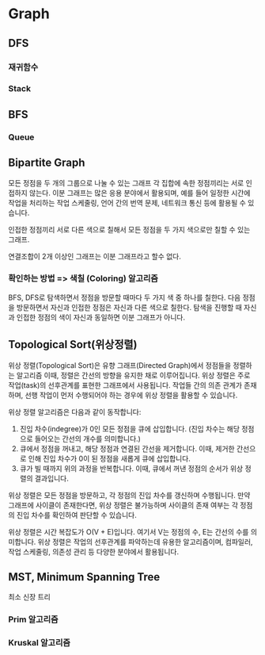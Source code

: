 # Graph

## DFS

### 재귀함수

### Stack

## BFS

### Queue

## Bipartite Graph
모든 정점을 두 개의 그룹으로 나눌 수 있는 그래프
각 집합에 속한 정점끼리는 서로 인접하지 않는다.
이분 그래프는 많은 응용 분야에서 활용되며, 
예를 들어 일정한 시간에 작업을 처리하는 작업 스케줄링, 언어 간의 번역 문제, 네트워크 통신 등에 활용될 수 있습니다.

인접한 정점끼리 서로 다른 색으로 칠해서 모든 정점을 두 가지 색으로만 칠할 수 있는 그래프.

연결조합이 2개 이상인 그래프는 이분 그래프라고 할수 없다.

### 확인하는 방법 => 색칠 (Coloring) 알고리즘
BFS, DFS로 탐색하면서 정점을 방문할 때마다 두 가지 색 중 하나를 칠한다.
다음 정점을 방문하면서 자신과 인접한 정점은 자신과 다른 색으로 칠한다.
탐색을 진행할 때 자신과 인접한 정점의 색이 자신과 동일하면 이분 그래프가 아니다.

## Topological Sort(위상정렬)
위상 정렬(Topological Sort)은 유향 그래프(Directed Graph)에서 정점들을 정렬하는 알고리즘
이때, 정렬은 간선의 방향을 유지한 채로 이루어집니다.
위상 정렬은 주로 작업(task)의 선후관계를 표현한 그래프에서 사용됩니다. 
작업들 간의 의존 관계가 존재하며, 선행 작업이 먼저 수행되어야 하는 경우에 위상 정렬을 활용할 수 있습니다.

위상 정렬 알고리즘은 다음과 같이 동작합니다:
1. 진입 차수(indegree)가 0인 모든 정점을 큐에 삽입합니다. (진입 차수는 해당 정점으로 들어오는 간선의 개수를 의미합니다.)
2. 큐에서 정점을 꺼내고, 해당 정점과 연결된 간선을 제거합니다. 이때, 제거한 간선으로 인해 진입 차수가 0이 된 정점을 새롭게 큐에 삽입합니다.
3. 큐가 빌 때까지 위의 과정을 반복합니다. 이때, 큐에서 꺼낸 정점의 순서가 위상 정렬의 결과입니다.

위상 정렬은 모든 정점을 방문하고, 각 정점의 진입 차수를 갱신하며 수행됩니다. 
만약 그래프에 사이클이 존재한다면, 위상 정렬은 불가능하며 사이클의 존재 여부는 각 정점의 진입 차수를 확인하여 판단할 수 있습니다.

위상 정렬은 시간 복잡도가 O(V + E)입니다. 여기서 V는 정점의 수, E는 간선의 수를 의미합니다.
위상 정렬은 작업의 선후관계를 파악하는데 유용한 알고리즘이며, 컴파일러, 작업 스케줄링, 의존성 관리 등 다양한 분야에서 활용됩니다.

## MST, Minimum Spanning Tree
최소 신장 트리 

### Prim 알고리즘

### Kruskal 알고리즘

